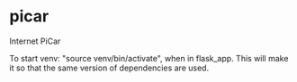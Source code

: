 # picar
Internet PiCar

To start venv: "source venv/bin/activate", when in flask_app.
This will make it so that the same version of dependencies are used.